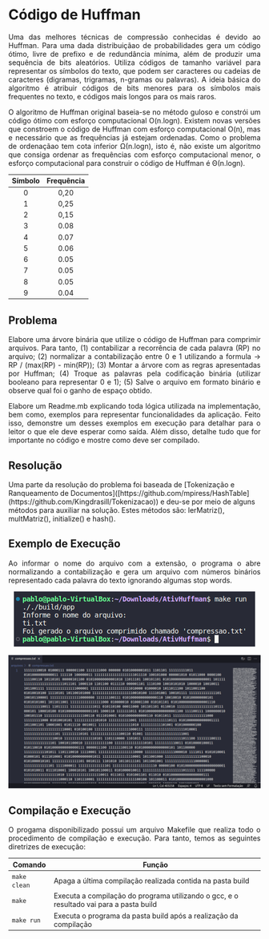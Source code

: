 # Código de Huffman

<p align="justify">
Uma das melhores técnicas de compressão conhecidas é devido ao Huffman. Para uma dada distribuiçãao de probabilidades gera um código ótimo, livre de prefixo e de redundância mínima, além de produzir uma sequência de bits aleatórios. Utiliza códigos de tamanho variável para representar os símbolos do texto, que podem ser caracteres ou cadeias de caracteres (digramas, trigramas, n-gramas ou palavras). A ideia básica do algoritmo é atribuir códigos de bits menores para os símbolos mais frequentes no texto, e códigos mais longos para os mais raros.
  
  </p>

<p align="justify">
O algoritmo de Huffman original baseia-se no método guloso e constrói um código ótimo com esforço computacional O(n.logn). Existem novas versões que constroem o código de Huffman com esforço computacional O(n), mas e necessário que as frequências já estejam ordenadas. Como o problema de ordenaçãao tem cota inferior Ω(n.logn), isto é, não existe um algoritmo que consiga ordenar as frequências com esforço computacional menor, o esforço computacional para construir o código de Huffman é Θ(n.logn).
</p>


<div align="center">
  
| Símbolo  |  Frequência|                     
| :-------:| :-----------:|
| 0 | 0,20 |
| 1 | 0,25 |
| 2 | 0,15 |
| 3 | 0.08 |
| 4 | 0.07 |
| 5 | 0.06 |
| 6 | 0.05 |
| 7 | 0.05 |
| 8 | 0.05 |
| 9 | 0.04 |
  
</div>
  
<h2> Problema </h2>

<p align="justify">
Elabore uma árvore binária que utilize o código de Huffman para comprimir arquivos. Para tanto, (1) contabilizar a recorrência de cada palavra (RP) no arquivo; (2) normalizar a contabilização entre 0 e 1 utilizando a formula -> RP / (max(RP) - min(RP)); (3) Montar a árvore com as regras apresentadas por Huffman; (4) Troque as palavras pela codificação binária (utilizar booleano para representar 0 e 1); (5) Salve o arquivo em formato binário e observe qual foi o ganho de espaço obtido.
</p>
  
  <p align="justify">
Elabore um Readme.mb explicando toda lógica utilizada na implementação, bem como, exemplos para representar funcionalidades da aplicação. Feito isso, demonstre um desses exemplos em execução para detalhar para o leitor o que ele deve esperar como saída. Além disso, detalhe tudo que for importante no código e mostre como deve ser compilado.
</p>
  
<h2> Resolução </h2>
Uma parte da resolução do problema foi baseada de [Tokenização e Ranqueamento de Documentos]([https://github.com/mpiress/HashTable](https://github.com/Kingdrasill/Tokenizacao)) e deu-se por meio de alguns métodos para auxiliar na solução. Estes métodos são: lerMatriz(), multMatriz(), initialize() e hash().

<h2>Exemplo de Execução</h2>

<p align="justify">
Ao informar o nome do arquivo com a extensão, o programa o abre normalizando a contabilização e gera um arquivo com números binários representado cada palavra do texto ignorando algumas stop words.
</p>
<p align="center">
  <img src="imagens/exExecucao.png">  
</p> 

<p align="center">
  <img src="imagens/compressao.png">  
</p> 

<h2>Compilação e Execução</h2>

<p align="justify">
O progama disponibilizado possui um arquivo Makefile que realiza todo o procedimento de compilação e execução. Para tanto, temos as seguintes diretrizes de execução:
</p>

| Comando                |  Função                                                                                           |                     
| -----------------------| ------------------------------------------------------------------------------------------------- |
|  `make clean`          | Apaga a última compilação realizada contida na pasta build                                        |
|  `make`                | Executa a compilação do programa utilizando o gcc, e o resultado vai para a pasta build           |
|  `make run`            | Executa o programa da pasta build após a realização da compilação                                 |
